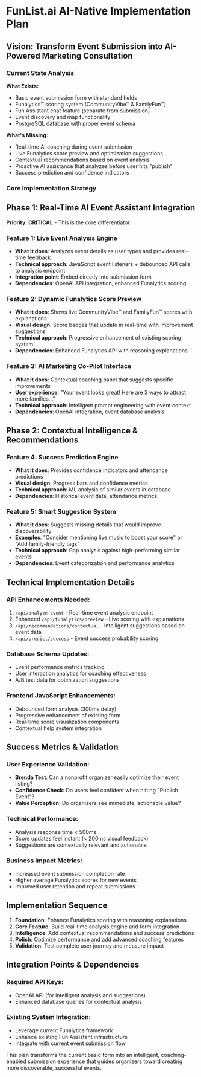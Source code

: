 # FunList.ai AI-Native Implementation Plan

## Vision: Transform Event Submission into AI-Powered Marketing Consultation

### Current State Analysis
**What Exists:**
- Basic event submission form with standard fields
- Funalytics™ scoring system (CommunityVibe™ & FamilyFun™)
- Fun Assistant chat feature (separate from submission)
- Event discovery and map functionality
- PostgreSQL database with proper event schema

**What's Missing:**
- Real-time AI coaching during event submission
- Live Funalytics score preview and optimization suggestions
- Contextual recommendations based on event analysis
- Proactive AI assistance that analyzes before user hits "publish"
- Success prediction and confidence indicators

### Core Implementation Strategy

## Phase 1: Real-Time AI Event Assistant Integration
**Priority: CRITICAL** - This is the core differentiator

### Feature 1: Live Event Analysis Engine
- **What it does**: Analyzes event details as user types and provides real-time feedback
- **Technical approach**: JavaScript event listeners + debounced API calls to analysis endpoint
- **Integration point**: Embed directly into submission form
- **Dependencies**: OpenAI API integration, enhanced Funalytics scoring

### Feature 2: Dynamic Funalytics Score Preview
- **What it does**: Shows live CommunityVibe™ and FamilyFun™ scores with explanations
- **Visual design**: Score badges that update in real-time with improvement suggestions
- **Technical approach**: Progressive enhancement of existing scoring system
- **Dependencies**: Enhanced Funalytics API with reasoning explanations

### Feature 3: AI Marketing Co-Pilot Interface
- **What it does**: Contextual coaching panel that suggests specific improvements
- **User experience**: "Your event looks great! Here are 3 ways to attract more families..."
- **Technical approach**: Intelligent prompt engineering with event context
- **Dependencies**: OpenAI integration, event database analysis

## Phase 2: Contextual Intelligence & Recommendations

### Feature 4: Success Prediction Engine
- **What it does**: Provides confidence indicators and attendance predictions
- **Visual design**: Progress bars and confidence metrics
- **Technical approach**: ML analysis of similar events in database
- **Dependencies**: Historical event data, attendance metrics

### Feature 5: Smart Suggestion System
- **What it does**: Suggests missing details that would improve discoverability
- **Examples**: "Consider mentioning live music to boost your score" or "Add family-friendly tags"
- **Technical approach**: Gap analysis against high-performing similar events
- **Dependencies**: Event categorization and performance analytics

## Technical Implementation Details

### API Enhancements Needed:
1. `/api/analyze-event` - Real-time event analysis endpoint
2. Enhanced `/api/funalytics/preview` - Live scoring with explanations  
3. `/api/recommendations/contextual` - Intelligent suggestions based on event data
4. `/api/predict/success` - Event success probability scoring

### Database Schema Updates:
- Event performance metrics tracking
- User interaction analytics for coaching effectiveness
- A/B test data for optimization suggestions

### Frontend JavaScript Enhancements:
- Debounced form analysis (300ms delay)
- Progressive enhancement of existing form
- Real-time score visualization components
- Contextual help system integration

## Success Metrics & Validation

### User Experience Validation:
- **Brenda Test**: Can a nonprofit organizer easily optimize their event listing?
- **Confidence Check**: Do users feel confident when hitting "Publish Event"?
- **Value Perception**: Do organizers see immediate, actionable value?

### Technical Performance:
- Analysis response time < 500ms
- Score updates feel instant (< 200ms visual feedback)
- Suggestions are contextually relevant and actionable

### Business Impact Metrics:
- Increased event submission completion rate
- Higher average Funalytics scores for new events
- Improved user retention and repeat submissions

## Implementation Sequence

1. **Foundation**: Enhance Funalytics scoring with reasoning explanations
2. **Core Feature**: Build real-time analysis engine and form integration
3. **Intelligence**: Add contextual recommendations and success predictions
4. **Polish**: Optimize performance and add advanced coaching features
5. **Validation**: Test complete user journey and measure impact

## Integration Points & Dependencies

### Required API Keys:
- OpenAI API (for intelligent analysis and suggestions)
- Enhanced database queries for contextual analysis

### Existing System Integration:
- Leverage current Funalytics framework
- Enhance existing Fun Assistant infrastructure
- Integrate with current event submission flow

This plan transforms the current basic form into an intelligent, coaching-enabled submission experience that guides organizers toward creating more discoverable, successful events.